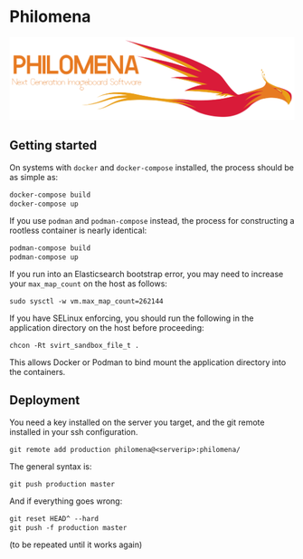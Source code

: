 # Philomena
![Philomena](/assets/static/images/phoenix.svg)

## Getting started
On systems with `docker` and `docker-compose` installed, the process should be as simple as:

```
docker-compose build
docker-compose up
```

If you use `podman` and `podman-compose` instead, the process for constructing a rootless container is nearly identical:

```
podman-compose build
podman-compose up
```

If you run into an Elasticsearch bootstrap error, you may need to increase your `max_map_count` on the host as follows:
```
sudo sysctl -w vm.max_map_count=262144
```

If you have SELinux enforcing, you should run the following in the application directory on the host before proceeding:
```
chcon -Rt svirt_sandbox_file_t .
```

This allows Docker or Podman to bind mount the application directory into the containers.

## Deployment
You need a key installed on the server you target, and the git remote installed in your ssh configuration.

    git remote add production philomena@<serverip>:philomena/

The general syntax is:

    git push production master

And if everything goes wrong:

    git reset HEAD^ --hard
    git push -f production master

(to be repeated until it works again)
